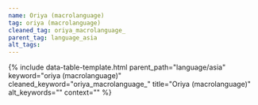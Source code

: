 ```yaml
---
name: Oriya (macrolanguage)
tag: oriya (macrolanguage)
cleaned_tag: oriya_macrolanguage_
parent_tag: language_asia
alt_tags: 
---
```


{% include data-table-template.html 
  parent_path="language/asia" 
  keyword="oriya (macrolanguage)" 
  cleaned_keyword="oriya_macrolanguage_" 
  title="Oriya (macrolanguage)"
  alt_keywords=""
  context=""
%}

